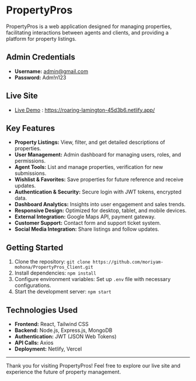# PropertyPros

PropertyPros is a web application designed for managing properties, facilitating interactions between agents and clients, and providing a platform for property listings.

## Admin Credentials
- **Username:** admin@gmail.com
- **Password:** Adm!n123

## Live Site
- [Live Demo](#) : https://roaring-lamington-45d3b6.netlify.app/

## Key Features
- **Property Listings:** View, filter, and get detailed descriptions of properties.
- **User Management:** Admin dashboard for managing users, roles, and permissions.
- **Agent Tools:** List and manage properties, verification for new submissions.
- **Wishlist & Favorites:** Save properties for future reference and receive updates.
- **Authentication & Security:** Secure login with JWT tokens, encrypted data.
- **Dashboard Analytics:** Insights into user engagement and sales trends.
- **Responsive Design:** Optimized for desktop, tablet, and mobile devices.
- **External Integration:** Google Maps API, payment gateway.
- **Customer Support:** Contact form and support ticket system.
- **Social Media Integration:** Share listings and follow updates.

## Getting Started
1. Clone the repository: `git clone https://github.com/moriyam-mohona/PropertyPros_Client.git`
2. Install dependencies: `npm install`
3. Configure environment variables: Set up `.env` file with necessary configurations.
4. Start the development server: `npm start`

## Technologies Used
- **Frontend:** React, Tailwind CSS
- **Backend:** Node.js, Express.js, MongoDB
- **Authentication:** JWT (JSON Web Tokens)
- **API Calls:** Axios
- **Deployment:** Netlify, Vercel


---

Thank you for visiting PropertyPros! Feel free to explore our live site and experience the future of property management.
